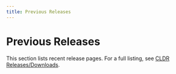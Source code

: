 ```yaml
---
title: Previous Releases
---
```


# Previous Releases

This section lists recent release pages. For a full listing, see [CLDR Releases/Downloads](../index/downloads.md#cldr-releasesdownloads).
